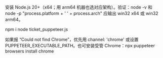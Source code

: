 安装 Node.js 20+（x64；用 arm64 机器也选对应架构）。验证：node -v 和 node -p "process.platform + ' ' + process.arch" 应输出 win32 x64 或 win32 arm64。

npm i
node ticket_puppeteer.js

如果报 “Could not find Chrome”，优先用 channel: 'chrome' 或设置 PUPPETEER_EXECUTABLE_PATH。也可安装受管 Chrome：npx puppeteer browsers install chrome
